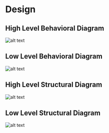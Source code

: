 # Design 

## High Level Behavioral Diagram
![alt text](https://github.com/average1129/MiniProjectSDLC/blob/main/Design/High%20Level%20Behavioral%20Diagram%20.jpg)

## Low Level Behavioral Diagram
![alt text](https://github.com/average1129/MiniProjectSDLC/blob/main/Design/Low%20Level%20Behavioral%20Diagram.jpg)

## High Level Structural Diagram 
![alt text](https://github.com/average1129/MiniProjectSDLC/blob/main/Design/High%20Level_Structural_Diagram.jpg)

## Low Level Structural Diagram 
![alt text](https://github.com/average1129/MiniProjectSDLC/blob/main/Design/Low%20Level%20Structural%20Diagram.jpg)
